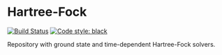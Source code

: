 # Hartree-Fock

[![Build Status](https://travis-ci.com/Schoyen/hartree-fock.svg?token=MvgH7xLNL8iVfczJpp8Q&branch=master)](https://travis-ci.com/Schoyen/hartree-fock)
[![Code style: black](https://img.shields.io/badge/code%20style-black-000000.svg)](https://github.com/ambv/black)

Repository with ground state and time-dependent Hartree-Fock solvers.
